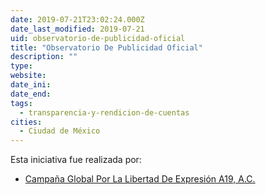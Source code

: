 ```yaml
---
date: 2019-07-21T23:02:24.000Z
date_last_modified: 2019-07-21
uid: observatorio-de-publicidad-oficial
title: "Observatorio De Publicidad Oficial"
description: ""
type: 
website: 
date_ini: 
date_end: 
tags:
  - transparencia-y-rendicion-de-cuentas
cities: 
  - Ciudad de México
---
```


Esta iniciativa fue realizada por:

- [Campaña Global Por La Libertad De Expresión A19, A.C.](/i/campana-global-por-la-libertad-de-expresion-a19-a-c.html)
